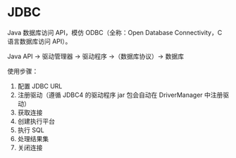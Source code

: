 # JDBC

Java 数据库访问 API，模仿 ODBC（全称：Open Database Connectivity，C 语言数据库访问 API）。

Java API -> 驱动管理器 -> 驱动程序 ->（数据库协议）-> 数据库

使用步骤：
1. 配置 JDBC URL
2. 注册驱动（遵循 JDBC4 的驱动程序 jar 包会自动在 DriverManager 中注册驱动）
3. 获取连接
4. 创建执行平台
5. 执行 SQL
6. 处理结果集
7. 关闭连接
